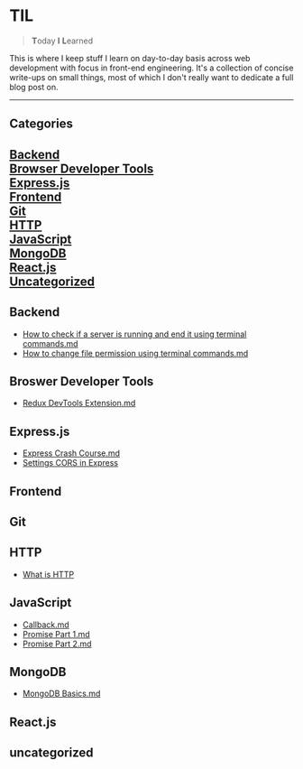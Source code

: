 # TIL
> **T**oday **I** **L**earned

This is where I keep stuff I learn on day-to-day basis across web
development with focus in front-end engineering. It's a collection of
concise write-ups on small things, most of which I don't really want
to dedicate a full blog post on.

---
## Categories

[Backend](#backend)  
[Browser Developer Tools](#browser-developer-tools)  
[Express.js](#expressjs)  
[Frontend](#frontend)  
[Git](#git)  
[HTTP](#http)  
[JavaScript](#javascript)  
[MongoDB](#MongoDB)  
[React.js](#reactjs)  
[Uncategorized](#uncategorized)  
---

## Backend
* [How to check if a server is running and end it using terminal commands.md](Backend/general/check-and-kill-server.md)
* [How to change file permission using terminal commands.md](Backend/general/change-file-permission)

## Broswer Developer Tools
* [Redux DevTools Extension.md](DevTools/redux-devtools-extension.md)

## Express.js
* [Express Crash Course.md](Backend/Express/express-crash-course.md)
* [Settings CORS in Express](Backend/Express/setting-cors-in-express.md)

## Frontend

## Git

## HTTP
* [What is HTTP](HTTP/what-is-http.md)
## JavaScript
* [Callback.md](JavaScript/async/20190803.md)
* [Promise Part 1.md](JavaScript/async/20190803-promise-1.md)
* [Promise Part 2.md](JavaScript/async/20190804-promise-2.md)
## MongoDB
* [MongoDB Basics.md](MongoDB/mongoDB-basics-20190903.md)
## React.js

## uncategorized
